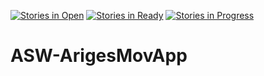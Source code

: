 [![Stories in Open](https://badge.waffle.io/Ariadna-Software/ASW-ArigesMovApp.png?label=backlog&title=Open)](https://waffle.io/Ariadna-Software/ASW-ArigesMovApp)
[![Stories in Ready](https://badge.waffle.io/Ariadna-Software/ASW-ArigesMovApp.png?label=ready&title=Ready)](https://waffle.io/Ariadna-Software/ASW-ArigesMovApp)
[![Stories in Progress](https://badge.waffle.io/Ariadna-Software/ASW-ArigesMovApp.png?label=in%20progress&title=In%20Progress)](http://waffle.io/Ariadna-Software/ASW-ArigesMovApp)
# ASW-ArigesMovApp

